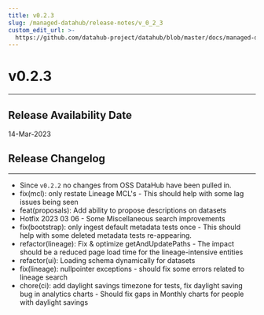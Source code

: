 ```yaml
---
title: v0.2.3
slug: /managed-datahub/release-notes/v_0_2_3
custom_edit_url: >-
  https://github.com/datahub-project/datahub/blob/master/docs/managed-datahub/release-notes/v_0_2_3.md
---
```

# v0.2.3
---

Release Availability Date
---
14-Mar-2023

## Release Changelog
---
- Since `v0.2.2` no changes from OSS DataHub have been pulled in.
- fix(mcl): only restate Lineage MCL's - This should help with some lag issues being seen
- feat(proposals): Add ability to propose descriptions on datasets
- Hotfix 2023 03 06 - Some Miscellaneous search improvements
- fix(bootstrap): only ingest default metadata tests once - This should help with some deleted metadata tests re-appearing.
- refactor(lineage): Fix & optimize getAndUpdatePaths - The impact should be a reduced page load time for the lineage-intensive entities
- refactor(ui): Loading schema dynamically for datasets
- fix(lineage): nullpointer exceptions - should fix some errors related to lineage search
- chore(ci): add daylight savings timezone for tests, fix daylight saving bug in analytics charts - Should fix gaps in Monthly charts for people with daylight savings
